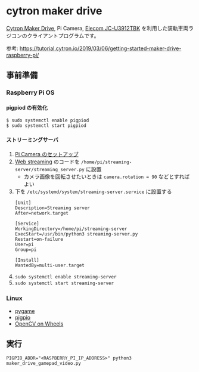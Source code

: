# cytron maker drive

[Cytron Maker Drive](https://www.cytron.io/p-maker-drive-simplifying-h-bridge-motor-driver-for-beginner), Pi Camera, [Elecom JC-U3912TBK](https://www.elecom.co.jp/products/JC-U3912TBK.html) を利用した装軌車両ラジコンのクライアントプログラムです。

参考: https://tutorial.cytron.io/2019/03/06/getting-started-maker-drive-raspberry-pi/

## 事前準備

### Raspberry Pi OS

#### pigpiod の有効化

```
$ sudo systemctl enable pigpiod
$ sudo systemctl start pigpiod
```

#### ストリーミングサーバ

1. [Pi Camera のセットアップ](https://projects.raspberrypi.org/en/projects/getting-started-with-picamera)
2. [Web streaming](https://picamera.readthedocs.io/en/latest/recipes2.html#web-streaming) のコードを `/home/pi/streaming-server/streaming_server.py` に設置
    - カメラ画像を回転させたいときは `camera.rotation = 90` などとすればよい
3. 下を `/etc/systemd/system/streaming-server.service` に設置する
    ```
    [Unit]
    Description=Streaming server
    After=network.target

    [Service]
    WorkingDirectory=/home/pi/streaming-server
    ExecStart=/usr/bin/python3 streaming-server.py
    Restart=on-failure
    User=pi
    Group=pi

    [Install]
    WantedBy=multi-user.target
    ```
4. `sudo systemctl enable streaming-server`
5. `sudo systemctl start streaming-server`

### Linux

- [pygame](https://www.pygame.org/wiki/GettingStarted)
- [pigpio](https://gpiozero.readthedocs.io/en/stable/remote_gpio.html#preparing-the-control-computer)
- [OpenCV on Wheels](https://github.com/skvark/opencv-python#installation-and-usage)

## 実行

```
PIGPIO_ADDR="<RASPBERRY_PI_IP_ADDRESS>" python3 maker_drive_gamepad_video.py
```
